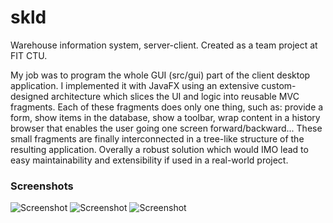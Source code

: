 # skld
Warehouse information system, server-client. Created as a team project at FIT CTU.  

My job was to program the whole GUI (src/gui) part of the client desktop application. I implemented it with JavaFX using an extensive custom-designed architecture which slices the UI and logic into reusable MVC fragments. Each of these fragments does only one thing, such as: provide a form, show items in the database, show a toolbar, wrap content in a history browser that enables the user going one screen forward/backward... These small fragments are finally interconnected in a tree-like structure of the resulting application. Overally a robust solution which would IMO lead to easy maintainability and extensibility if used in a real-world project.

### Screenshots

![Screenshot](https://user-images.githubusercontent.com/17980426/38278329-dabd9b96-379b-11e8-865e-58c79bec749b.png)
![Screenshot](https://user-images.githubusercontent.com/17980426/38278328-da9e3f76-379b-11e8-8867-838a4aa8094c.png)
![Screenshot](https://user-images.githubusercontent.com/17980426/38278330-dadc6ddc-379b-11e8-9a02-970bf3f44aca.png)
